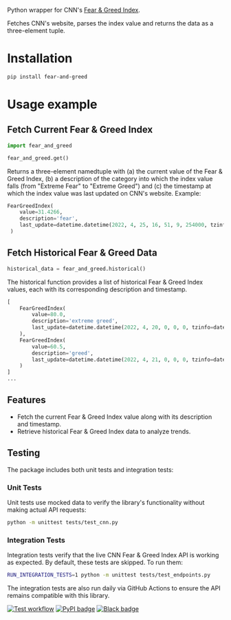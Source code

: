 Python wrapper for CNN's [Fear & Greed Index](https://money.cnn.com/data/fear-and-greed/).

Fetches CNN's website, parses the index value and returns the data as a three-element tuple.

# Installation

```bash
pip install fear-and-greed
```

# Usage example
## Fetch Current Fear & Greed Index

```python
import fear_and_greed

fear_and_greed.get()
```

Returns a three-element namedtuple with (a) the current value of the Fear & Greed Index, (b) a description of the category into which the index value falls (from "Extreme Fear" to "Extreme Greed") and (c) the timestamp at which the index value was last updated on CNN's website. Example:

```python
FearGreedIndex(
    value=31.4266,
    description='fear',
    last_update=datetime.datetime(2022, 4, 25, 16, 51, 9, 254000, tzinfo=datetime.timezone.utc),
 )
```

## Fetch Historical Fear & Greed Data

```python
historical_data = fear_and_greed.historical()
```
The historical function provides a list of historical Fear & Greed Index values, each with its corresponding description and timestamp.

```python
[
    FearGreedIndex(
        value=80.0,
        description='extreme greed',
        last_update=datetime.datetime(2022, 4, 20, 0, 0, 0, tzinfo=datetime.timezone.utc)
    ),
    FearGreedIndex(
        value=60.5,
        description='greed',
        last_update=datetime.datetime(2022, 4, 21, 0, 0, 0, tzinfo=datetime.timezone.utc)
    )
]
...
```

## Features
* Fetch the current Fear & Greed Index value along with its description and timestamp.
* Retrieve historical Fear & Greed Index data to analyze trends.

## Testing
The package includes both unit tests and integration tests:

### Unit Tests
Unit tests use mocked data to verify the library's functionality without making actual API requests:

```bash
python -m unittest tests/test_cnn.py
```

### Integration Tests
Integration tests verify that the live CNN Fear & Greed Index API is working as expected. By default, these tests are skipped. To run them:

```bash
RUN_INTEGRATION_TESTS=1 python -m unittest tests/test_endpoints.py
```

The integration tests are also run daily via GitHub Actions to ensure the API remains compatible with this library.

[![Test workflow](https://github.com/vterron/fear-and-greed/actions/workflows/test.yml/badge.svg)](https://github.com/vterron/fear-and-greed/actions/workflows/test.yml)
[![PyPI badge](https://img.shields.io/pypi/v/fear-and-greed?color=blue)](https://pypi.org/project/fear-and-greed/)
[![Black badge](https://img.shields.io/badge/code%20style-black-000000.svg)](https://github.com/psf/black)

